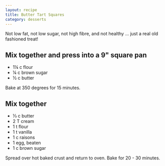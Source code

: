 ```yaml
---
layout: recipe
title: Butter Tart Squares
category: desserts
---
```

Not low fat, not low sugar, not high fibre, and not healthy ...
just a real old fashioned treat! 

Mix together and press into a 9" square pan 
---
- 1¼ c flour
- ¼ c brown sugar
- ½ c butter

Bake at 350 degrees for 15 minutes.

Mix together 
---
- ⅓ c butter
- 2 T cream
- 1 t flour
- 1 t vanilla
- 1 c raisons
- 1 egg, beaten
- 1 c brown sugar

Spread over hot baked crust and return to oven.  Bake for 20 - 30 minutes.

